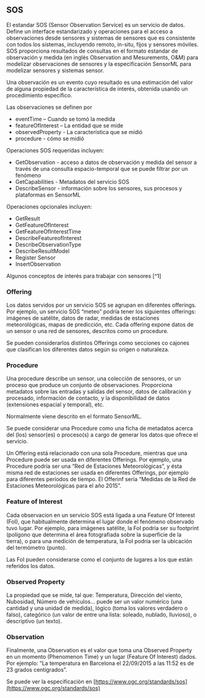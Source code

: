 ## SOS

El estandar SOS (Sensor Observation Service) es un servicio de datos. Define un interface estandarizado y operaciones para el acceso a observaciones desde sensores y sistemas de sensores que es consistente con todos los sistemas, incluyendo remoto, in-situ, fijos y sensores móviles. SOS proporciona resultados de consultas en el formato estandar de observación y medida (en inglés Observation and Mesurements, O&M) para modelizar observaciones de sensores y la especificación SensorML para modelizar sensores y sistemas sensor.

Una observación es un evento cuyo resultado es una estimación del valor de alguna propiedad de la característica de interés, obtenida usando un procedimiento específico. 

Las observaciones se definen por

* eventTime – Cuando se tomó la medida
* featureOfInterest – La entidad que se mide
* observedProperty - La característica que se midió
* procedure - cómo se midió

Operaciones SOS requeridas incluyen: 
* GetObservation - acceso a datos de observación y medida del sensor a través de una consulta espacio-temporal que se puede filtrar por un fenómeno 
* GetCapabilities - Metadatos del servicio SOS 
* DescribeSensor - información sobre los sensores, sus procesos y plataformas en SensorML

Operaciones opcionales incluyen: 
* GetResult 
* GetFeatureOfInterest 
* GetFeatureOfInterestTime 
* DescribeFeatureofInterest 
* DescribeObservationType
* DescribeResultModel
* Register Sensor
* InsertObservation

Algunos conceptos de interés para trabajar con sensores [^1]

### Offering

Los datos servidos por un servicio SOS se agrupan en diferentes offerings. Por ejemplo, un servicio SOS “meteo” podría tener los siguientes offerings: imágenes de satélite, datos de radar, medidas de estaciones meteorológicas, mapas de predicción, etc. Cada offering expone datos de un sensor o una red de sensores, descritos como un procedure.

Se pueden considerarlos distintos Offerings como secciones co cajones que clasifican los diferentes datos según su origen o naturaleza.

### Procedure

Una procedure describe un sensor, una colección de sensores, or un proceso que produce un conjunto de observaciones. Proporciona metadatos sobre las entradas y salidas del sensor, datos de calibración y procesado, información de contacto, y la disponibilidad de datos (extensiones espacial y temporal), etc.

Normalmente viene descrito en el formato SensorML.

Se puede considerar una Procedure como una ficha de metadatos acerca del (los) sensor(es) o proceso(s) a cargo de generar los datos que ofrece el servicio.

Un Offering está relacionado con una sola Procedure, mientras que una Procedure puede ser usada en diferentes Offerings. Por ejemplo, una Procedure podría ser una “Red de Estaciones Meteorológicas”, y ésta misma red de estaciones ser usada en diferentes Offerings, por ejemplo para diferentes períodos de tiempo. El Offerinf sería “Medidas de la Red de Estaciones Meteorológicas para el año 2015”.

### Feature of Interest

Cada observacion en un servicio SOS está ligada a una Feature Of Interest (FoI), que habitualmente determina el lugar donde el fenómeno observado tuvo lugar. Por ejemplo, para imágenes satélite, la FoI podría ser su footprint (polígono que determina el área fotografiada sobre la superficie de la tierra), o para una medición de temperatura, la FoI podría ser la ubicación del termómetro (punto).

Las FoI pueden considerarse como el conjunto de lugares a los que están referidos los datos.

### Observed Property

La propiedad que se mide, tal que: Temperatura, Dirección del viento, Nubosidad, Número de vehículos... puede ser un valor numérico (una cantidad y una unidad de medida), lógico (toma los valores verdadero o falso), categórico (un valor de entre una lista: soleado, nublado, lluvioso), o descriptivo (un texto).

### Observation

Finalmente, una Observation es el valor que toma una Observed Property en un momento (Phenomenon Time) y un lugar (Feature Of Interest) dados. Por ejemplo: “La temperatura en Barcelona el 22/09/2015 a las 11:52 es de 23 grados centígrados”.

Se puede ver la especificación en [https://www.ogc.org/standards/sos](https://www.ogc.org/standards/sos)
